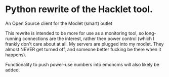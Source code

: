 Python rewrite of the Hacklet tool.
=======

An Open Source client for the Modlet (smart) outlet

This rewrite is intended to be more for use as a monitoring tool, so long-running connections are the interest, rather then power control (which I frankly don't care about at all. My servers are plugged into my modlet. They almost NEVER get turned off, and someone better fucking be there when it happens).

Functionality to push power-use numbers into emoncms will also likely be added.
